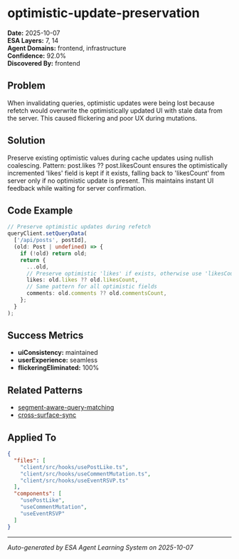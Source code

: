 # optimistic-update-preservation

**Date:** 2025-10-07  
**ESA Layers:** 7, 14  
**Agent Domains:** frontend, infrastructure  
**Confidence:** 92.0%  
**Discovered By:** frontend

## Problem

When invalidating queries, optimistic updates were being lost because refetch would overwrite the optimistically updated UI with stale data from the server. This caused flickering and poor UX during mutations.

## Solution

Preserve existing optimistic values during cache updates using nullish coalescing. Pattern: post.likes ?? post.likesCount ensures the optimistically incremented 'likes' field is kept if it exists, falling back to 'likesCount' from server only if no optimistic update is present. This maintains instant UI feedback while waiting for server confirmation.

## Code Example

```typescript
// Preserve optimistic updates during refetch
queryClient.setQueryData(
  ['/api/posts', postId],
  (old: Post | undefined) => {
    if (!old) return old;
    return {
      ...old,
      // Preserve optimistic 'likes' if exists, otherwise use 'likesCount' from server
      likes: old.likes ?? old.likesCount,
      // Same pattern for all optimistic fields
      comments: old.comments ?? old.commentsCount,
    };
  }
);
```

## Success Metrics

- **uiConsistency:** maintained
- **userExperience:** seamless
- **flickeringEliminated:** 100%

## Related Patterns

- [segment-aware-query-matching](../learnings/segment-aware-query-matching.md)
- [cross-surface-sync](../learnings/cross-surface-sync.md)

## Applied To

```json
{
  "files": [
    "client/src/hooks/usePostLike.ts",
    "client/src/hooks/useCommentMutation.ts",
    "client/src/hooks/useEventRSVP.ts"
  ],
  "components": [
    "usePostLike",
    "useCommentMutation",
    "useEventRSVP"
  ]
}
```

---

*Auto-generated by ESA Agent Learning System on 2025-10-07*
